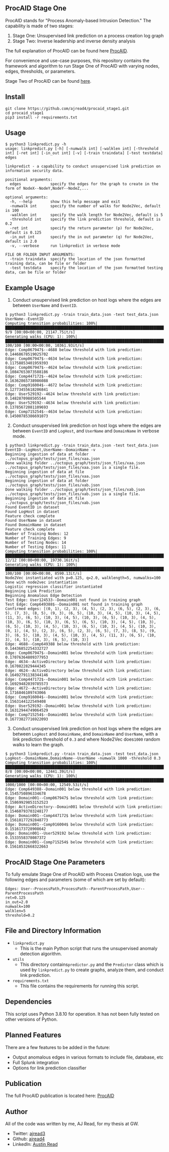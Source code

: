 ## ProcAID Stage One 

ProcAID stands for "Process Anomaly-based Intrusion Detection." The capability is made of two stages: 

1. Stage One: Unsupervised link prediction on a process creation log graph 
2. Stage Two: Inverse leadership and inverse density analysis  

The full explanation of ProcAID can be found here [ProcAID](https://www.proquest.com/openview/e4ce5ff777fc5943a8b4624677b3cad1/1.pdf?pq-origsite=gscholar&cbl=18750&diss=y).

For convenience and use-case purposes, this repository contains the framework and algorithm to run Stage One of ProcAID with varying nodes, edges, thresholds, or parameters.

Stage Two of ProcAID can be found [here](https://github.com/ajread4/procaid_stage2).

## Install
```
git clone https://github.com/ajread4/procaid_stage1.git
cd procaid_stage1
pip3 install -r requirements.txt
```
## Usage
```
$ python3 linkpredict.py -h
usage: linkpredict.py [-h] [-numwalk int] [-walklen int] [-threshold int] [-ret int] [-in_out int] [-v] [-train traindata] [-test testdata] edges

linkpredict - a capability to conduct unsupervised link prediction on information security data.

positional arguments:
  edges             specify the edges for the graph to create in the form of NodeX--NodeY,NodeY--NodeZ,...

optional arguments:
  -h, --help        show this help message and exit
  -numwalk int      specify the number of walks for Node2Vec, default is 100
  -walklen int      specify the walk length for Node2Vec, default is 5
  -threshold int    specify the link prediction threshold, default is 0.2
  -ret int          specify the return parameter (p) for Node2Vec, default is 0.125
  -in_out int       specify the in out parameter (q) for Node2Vec, default is 2.0
  -v, --verbose     run linkpredict in verbose mode

FILE OR FOLDER INPUT ARGUMENTS:
  -train traindata  specify the location of the json formatted training data, can be file or folder
  -test testdata    specify the location of the json formatted testing data, can be file or folder
```

## Example Usage

1. Conduct unsupervised link prediction on host logs where the edges are between ```UserName``` and ```EventID```. 
```
$ python3 linkpredict.py -train train_data.json -test test_data.json UserName--EventID
Computing transition probabilities: 100%|███████████████████████████████████████████████████████████████████████████████████████████████████████| 9/9 [00:00<00:00, 21147.75it/s]
Generating walks (CPU: 1): 100%|████████████████████████████████████████████████████████████████████████████████████████████████████████████| 100/100 [00:00<00:00, 10361.93it/s]
Edge: Comp067947$--4688 below threshold with link prediction: 0.14468678519025702
Edge: Comp067947$--4634 below threshold with link prediction: 0.11758853401959393
Edge: Comp067947$--4624 below threshold with link prediction: 0.10847653073588186
Edge: Comp447172$--4624 below threshold with link prediction: 0.16362865738986088
Edge: Comp916004$--4672 below threshold with link prediction: 0.12773455618206841
Edge: User529192--4624 below threshold with link prediction: 0.1482870988505544
Edge: User529192--4634 below threshold with link prediction: 0.13785672081109693
Edge: Comp715254$--4634 below threshold with link prediction: 0.14500785386691073
```
2. Conduct unsupervised link prediction on host logs where the edges are between ```EventID``` and ```LogHost```, and ```UserName``` and ```DomainName``` in verbose mode. 
```
$ python3 linkpredict.py -train train_data.json -test test_data.json EventID--LogHost,UserName--DomainName -v
Beginning ingestion of data at folder ../octopus_graph/tests/json_files/xaa.json
Done walking folder ../octopus_graph/tests/json_files/xaa.json
../octopus_graph/tests/json_files/xaa.json is a single file.
Beginning ingestion of data at file ../octopus_graph/tests/json_files/xaa.json
Beginning ingestion of data at folder ../octopus_graph/tests/json_files/xab.json
Done walking folder ../octopus_graph/tests/json_files/xab.json
../octopus_graph/tests/json_files/xab.json is a single file.
Beginning ingestion of data at file ../octopus_graph/tests/json_files/xab.json
Found EventID in dataset
Found LogHost in dataset
Feature check complete
Found UserName in dataset
Found DomainName in dataset
Feature check complete
Number of Training Nodes: 12
Number of Training Edges: 9
Number of Testing Nodes: 14
Number of Testing Edges: 11
Computing transition probabilities: 100%|█████████████████████████████████████████████████████████████████████████████████████████████████████| 12/12 [00:00<00:00, 19730.16it/s]
Generating walks (CPU: 1): 100%|█████████████████████████████████████████████████████████████████████████████████████████████████████████████| 100/100 [00:00<00:00, 8590.13it/s]
Node2Vec instantiated with p=0.125, q=2.0, walklength=5, numwalks=100
Done with node2vec instantiation
Logistic regression classifier instantiated
Beginning Link Prediction
Beginning Anomalous Edge Detection
Test Edge: User124533--Domain001 not found in training graph
Test Edge: Comp649388$--Domain001 not found in training graph
Confirmed edges: [(0, 1), (2, 3), (4, 5), (2, 3), (6, 5), (2, 3), (6, 5), (7, 3), (8, 5), (9, 3), (6, 5), (10, 3), (4, 5), (10, 3), (4, 5), (11, 3), (6, 5), (10, 3), (4, 5), (10, 3), (6, 5), (10, 3), (4, 5), (10, 3), (6, 5), (10, 3), (6, 5), (6, 5), (10, 3), (4, 5), (10, 3), (6, 5), (10, 3), (4, 5), (10, 3), (6, 5), (10, 3), (4, 5), (10, 3), (0, 1), (4, 5), (2, 3), (6, 5), (2, 3), (6, 5), (7, 3), (8, 5), (9, 3), (6, 5), (10, 3), (4, 5), (10, 3), (4, 5), (11, 3), (6, 5), (10, 3), (4, 5), (10, 3), (6, 5), (10, 3)]
Edge: 4688--Comp649388 below threshold with link prediction: 0.14436852254332727
Edge: Comp067947$--Domain001 below threshold with link prediction: 0.17076364809377953
Edge: 4634--ActiveDirectory below threshold with link prediction: 0.1670822829444345
Edge: 4624--ActiveDirectory below threshold with link prediction: 0.16492791138344146
Edge: Comp447172$--Domain001 below threshold with link prediction: 0.16929482039785573
Edge: 4672--ActiveDirectory below threshold with link prediction: 0.1716846109743066
Edge: Comp916004$--Domain001 below threshold with link prediction: 0.1563144122549408
Edge: User529192--Domain001 below threshold with link prediction: 0.16312944749064529
Edge: Comp715254$--Domain001 below threshold with link prediction: 0.16773827716922093
```
3. Conduct unsupervised link prediction on host logs where the edges are between ```LogHost``` and ```DomainName```, and ```DomainName``` and ```UserName```, with a link prediction threshold of ```0.3``` and where Node2Vec does```1000``` random walks to learn the graph.
```
$ python3 linkpredict.py -train train_data.json -test test_data.json LogHost--DomainName,DomainName--UserName -numwalk 1000 -threshold 0.3
Computing transition probabilities: 100%|███████████████████████████████████████████████████████████████████████████████████████████████████████| 8/8 [00:00<00:00, 12441.39it/s]
Generating walks (CPU: 1): 100%|██████████████████████████████████████████████████████████████████████████████████████████████████████████| 1000/1000 [00:00<00:00, 12549.53it/s]
Edge: Comp649388--Domain001 below threshold with link prediction: 0.1545750896334678
Edge: Domain001--Comp067947$ below threshold with link prediction: 0.15869929853152523
Edge: ActiveDirectory--Domain001 below threshold with link prediction: 0.15460793703248177
Edge: Domain001--Comp447172$ below threshold with link prediction: 0.15618177292848773
Edge: Domain001--Comp916004$ below threshold with link prediction: 0.1516173728908642
Edge: Domain001--User529192 below threshold with link prediction: 0.1533558378087372
Edge: Domain001--Comp715254$ below threshold with link prediction: 0.15618532668322663
```

## ProcAID Stage One Parameters 
To fully emulate Stage One of ProcAID with Process Creation logs, use the following edges and parameters (some of which are set by default): 
```
Edges: User--ProcessPath,ProcessPath--ParentProcessPath,User--ParentProcessPath
ret=0.125
in_out=2.0
numwalk=100
walklen=5
threshold=0.2
```
## File and Directory Information 

- ```linkpredict.py``` 
  - This is the main Python script that runs the unsupervised anomaly detection algorithm. 
- ```utils```
  - This directory contains```predictor.py``` and the ```Predictor``` class which is used by ```linkpredict.py``` to create graphs, analyze them, and conduct link prediction.
- ```requirements.txt```
  - This file contains the requirements for running this script. 

## Dependencies 
This script uses Python 3.8.10 for operation. It has not been fully tested on other versions of Python.

## Planned Features
There are a few features to be added in the future: 

- Output anomalous edges in various formats to include file, database, etc
- Full Splunk integration 
- Options for link prediction classifier

## Publication
The full ProcAID publication is located here: [ProcAID](https://www.proquest.com/openview/e4ce5ff777fc5943a8b4624677b3cad1/1.pdf?pq-origsite=gscholar&cbl=18750&diss=y)

## Author
All of the code was written by me, AJ Read, for my thesis at GW. 
- Twitter: [ajread3](https://twitter.com/ajread3)
- Github: [ajread4](https://github.com/ajread4)
- LinkedIn: [Austin Read](https://www.linkedin.com/in/austin-read-88953b189/)
